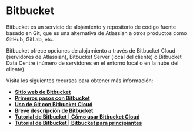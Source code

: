 # **Bitbucket**

Bitbucket es un servicio de alojamiento y repositorio de código fuente basado en Git, que es una alternativa de Atlassian a otros productos como GitHub, GitLab, etc.

Bitbucket ofrece opciones de alojamiento a través de Bitbucket Cloud (servidores de Atlassian), Bitbucket Server (local del cliente) o Bitbucket Data Centre (número de servidores en el entorno local o en la nube del cliente).

Visita los siguientes recursos para obtener más información:

- **[Sitio web de Bitbucket](https://bitbucket.org/product)**
- **[Primeros pasos con Bitbucket](https://bitbucket.org/product/guides/basics/bitbucket-interface)**
- **[Uso de Git con Bitbucket Cloud](https://www.atlassian.com/git/tutorials/learn-git-with-bitbucket-cloud)**
- **[Breve descripción de Bitbucket](https://bitbucket.org/product/guides/getting-started/overview#a-brief-overview-of-bitbucket)**
- **[Tutorial de Bitbucket | Cómo usar Bitbucket Cloud](https://www.youtube.com/watch?v=M44nEyd_5To)**
- **[Tutorial de Bitbucket | Bitbucket para principiantes](https://www.youtube.com/watch?v=i5T-DB8tb4A)**
